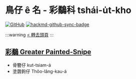 # 鳥仔 ê 名 - 彩鷸科 tshái-u̍t-kho

[![GitHub](https://img.shields.io/badge/GitHub-black?logo=github)](https://github.com/siansiansu/tsiau-a-e-mia)
[![hackmd-github-sync-badge](https://hackmd.io/v8qV_uN8Se25aAgJrjUDGg/badge)](https://hackmd.io/v8qV_uN8Se25aAgJrjUDGg)

:::warning
[< 轉去頭頁](https://hackmd.io/@siansiansu/Hy4VzNvha)
:::

## [彩鷸 Greater Painted-Snipe](https://www.instagram.com/p/ChfPVWpv5C_/)

- 骨簪仔 kut-tsiam-á
- 塗礱鉤仔 Thôo-lâng-kau-á
